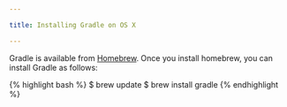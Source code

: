 ```yaml
---

title: Installing Gradle on OS X

---
```


Gradle is available from [Homebrew](http://brew.sh/). Once you install homebrew, you can install Gradle as follows:

{% highlight bash %}
$ brew update
$ brew install gradle
{% endhighlight %}
